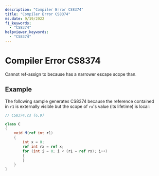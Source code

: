 ```yaml
---
description: "Compiler Error CS8374"
title: "Compiler Error CS8374"
ms.date: 9/19/2022
f1_keywords:
  - "CS8374"
helpviewer_keywords:
  - "CS8374"
---
```

# Compiler Error CS8374

Cannot ref-assign to because has a narrower escape scope than.

## Example

The following sample generates CS8374 because the reference contained in `r1` is externally visible but the scope of `rx`'s value (its lifetime) is local:

```csharp
// CS8374.cs (6,9)

class C
{
    void M(ref int r1)
    {
        int x = 0;
        ref int rx = ref x;
        for (int i = 0; i < (r1 = ref rx); i++)
        {
        }
    }
}
```
